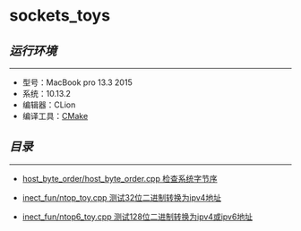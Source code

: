 # sockets_toys





## *运行环境*
----------
* 型号：MacBook pro 13.3 2015
* 系统：10.13.2
* 编辑器：CLion
* 编译工具：[CMake][1]




## *目录*


----------


* [host_byte_order/host_byte_order.cpp 检查系统字节序][2]

* [inect_fun/ntop_toy.cpp 测试32位二进制转换为ipv4地址][3]
 
* [inect_fun/ntop6_toy.cpp 测试128位二进制转换为ipv4或ipv6地址][4]


  [1]: https://github.com/Kitware/CMake
  [2]: https://github.com/supiccc/sockets_toys/blob/master/host_byte_order/host_byte_order.cpp
  [3]: https://github.com/supiccc/sockets_toys/blob/master/inect_fun/ntop_toy.cpp
  [4]: https://github.com/supiccc/sockets_toys/blob/master/inect_fun/ntop6_toy.cpp